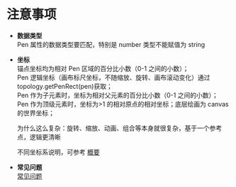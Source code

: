 # 注意事项

- **数据类型**  
  Pen 属性的数据类型要匹配，特别是 number 类型不能赋值为 string

- **坐标**  
  锚点坐标均为相对 Pen 区域的百分比小数（0-1 之间的小数）；  
  Pen 逻辑坐标（画布标尺坐标，不随缩放、旋转、画布滚动变化）通过 topology.getPenRect(pen)获取；  
  Pen 作为子元素时，坐标为相对父元素的百分比小数（0-1 之间的小数）；  
  Pen 作为顶级元素时，坐标为>1 的相对原点的相对坐标；底层绘画为 canvas 的世界坐标；

  为什么这么复杂：旋转、缩放、动画、组合等本身就很复杂，基于一个参考点，逻辑更清晰

  不同坐标系说明，可参考 [概要](./architecture)

- **常见问题**  
  [常见问题](../faq/home)

